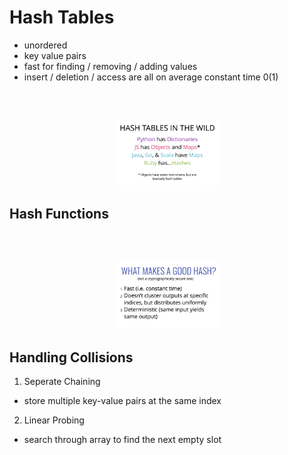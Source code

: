 # Hash Tables

- unordered
- key value pairs
- fast for finding / removing / adding values
- insert / deletion / access are all on average constant time 0(1)

<br></br>

<p align="center" width="100%">
  <img src="../docs/hash-tables/HashTypesByLanguage.png" width="33%">
</p>

## Hash Functions

<br></br>

<p align="center" width="100%">
  <img src="../docs/hash-tables/HashFunctionQualities.png" width="33%">
</p>

## Handling Collisions

1. Seperate Chaining

- store multiple key-value pairs at the same index

2. Linear Probing

- search through array to find the next empty slot
